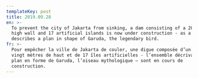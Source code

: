 ```yaml
---
templateKey: post
title: 2019.09.28
en: >-
  To prevent the city of Jakarta from sinking, a dam consisting of a 20-meter
  high wall and 17 artificial islands is now under construction - as a whole it
  describes a plan in shape of Garuda, the legendary bird.
fr: >-
  Pour empêcher la ville de Jakarta de couler, une digue composée d’un mur de
  vingt mètres de haut et de 17 îles artificielles - l’ensemble décrivant un
  plan en forme de Garuda, l’oiseau mythologique – sont en cours de
  construction.
---
```


